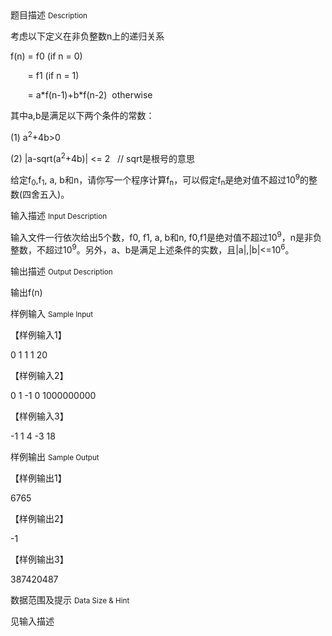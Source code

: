 <div class="panel panel-default">
<div class="area-title">
<span>
题目描述
<small>Description</small>
</span></div>
<div class="panel-body">

<p>考虑以下定义在非负整数n上的递归关系</p>
<p>f(n) = f0 (if n = 0)</p>
<p>       = f1 (if n = 1)</p>
<p>       = a*f(n-1)+b*f(n-2)  otherwise</p>
<p>其中a,b是满足以下两个条件的常数：</p>
<p>(1) a<sup>2</sup>+4b&gt;0</p>
<p>(2) |a-sqrt(a<sup>2</sup>+4b)| &lt;= 2   // sqrt是根号的意思</p>
<p>给定f<sub>0</sub>,f<sub>1</sub>, a, b和n，请你写一个程序计算f<sub>n</sub>，可以假定f<sub>n</sub>是绝对值不超过10<sup>9</sup>的整数(四舍五入)。</p>

</div>
</div>

<div class="panel panel-default">
<div class="area-title">
<span>
输入描述
<small>Input Description</small>
</span></div>
<div class="panel-body">
<p>输入文件一行依次给出5个数，f0, f1, a, b和n, f0,f1是绝对值不超过10<sup>9</sup>，n是非负整数，不超过10<sup>9</sup>。另外，a、b是满足上述条件的实数，且|a|,|b|&lt;=10<sup>6</sup>。</p>

</div>
</div>
<div  class="panel panel-default">
<div class="area-title">
<span>
输出描述
<small>Output Description</small>
</span></div>
<div class="panel-body">

<p>输出f(n)</p>

</div>
</div>


<div class="panel panel-default">
<div class="area-title">
<span>
样例输入
<small>Sample Input</small>
</span></div>
<div class="panel-body">
<p>【样例输入1】</p>
<p>0 1 1 1 20</p>
<p>【样例输入2】</p>
<p>0 1 -1 0 1000000000</p>
<p>【样例输入3】</p>
<p>-1 1 4 -3 18</p>

</div>
</div>

<div class="panel panel-default">
<div class="area-title">
<span>
样例输出
<small>Sample Output</small>
</span></div>
<div class="panel-body">
<p><span style="">【样例输出1】</span></p>
<p>6765</p>
<p>【样例输出2】</p>
<p>-1</p>
<p><span>【样例输出3】</span></p>
<p>387420487</p>

</div>
</div>

<div class="panel panel-default">
<div class="area-title">
<span>
数据范围及提示
<small>Data Size & Hint</small>
</span></div>
<div class="panel-body">
<p>见输入描述</p>
</div>
</div>
